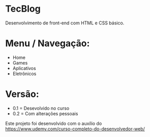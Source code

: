 # TecBlog
Desenvolvimento de front-end com HTML e CSS básico.

# Menu / Navegação:
- Home 
- Games
- Aplicativos 
- Eletrônicos


# Versão: 
- 0.1 = Desevolvido no curso
- 0.2 = Com alterações pessoais 


Este projeto foi desenvolvido com o auxílio do https://www.udemy.com/curso-completo-do-desenvolvedor-web/
